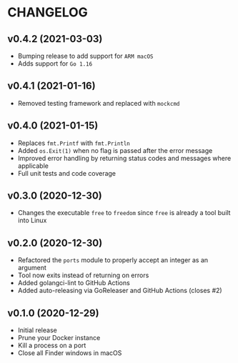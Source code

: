 # CHANGELOG

## v0.4.2 (2021-03-03)

* Bumping release to add support for `ARM macOS`
* Adds support for `Go 1.16`

## v0.4.1 (2021-01-16)

* Removed testing framework and replaced with `mockcmd`

## v0.4.0 (2021-01-15)

* Replaces `fmt.Printf` with `fmt.Println`
* Added `os.Exit(1)` when no flag is passed after the error message
* Improved error handling by returning status codes and messages where applicable
* Full unit tests and code coverage

## v0.3.0 (2020-12-30)

* Changes the executable `free` to `freedom` since `free` is already a tool built into Linux

## v0.2.0 (2020-12-30)

* Refactored the `ports` module to properly accept an integer as an argument
* Tool now exits instead of returning on errors
* Added golangci-lint to GitHub Actions
* Added auto-releasing via GoReleaser and GitHub Actions (closes #2)

## v0.1.0 (2020-12-29)

* Initial release
* Prune your Docker instance
* Kill a process on a port
* Close all Finder windows in macOS
